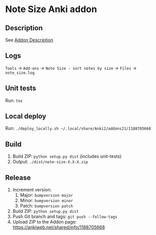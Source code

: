 # Note Size Anki addon

## Description

See [Addon Description](description/description.md)

## Logs

`Tools` -> `Add-ons` -> `Note Size - sort notes by size` -> `Files` -> `note_size.log`

## Unit tests

Run: `tox`

## Local deploy

Run: `./deploy_locally.sh ~/.local/share/Anki2/addons21/1188705668`

## Build

1. Build ZIP: `python setup.py dist` (includes unit-tests)
2. Output: `./dist/note-size-X.X-X.zip`

## Release

1. Increment version:
    1. Major: `bumpversion major`
    2. Minor: `bumpversion minor`
    3. Patch: `bumpversion patch`
2. Build ZIP: `python setup.py dist`
3. Push Git branch and tags: `git push --follow-tags`
4. Upload ZIP to the Addon page: https://ankiweb.net/shared/info/1188705668
